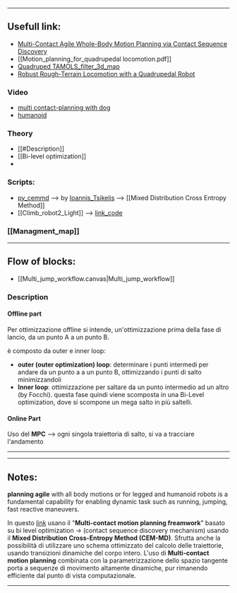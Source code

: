 
--- 
## Usefull link:
- [Multi-Contact Agile Whole-Body Motion Planning via Contact Sequence Discovery](https://hal.science/hal-05072261/)
- [[Motion_planning_for_quadrupedal locomotion.pdf]]
- [Quadruped TAMOLS_filter_3d_map](https://arxiv.org/pdf/2206.14049)
- [Robust Rough-Terrain Locomotion with a Quadrupedal Robot](https://ieeexplore.ieee.org/stamp/stamp.jsp?arnumber=8460731)
### Video
- [multi contact-planning with dog](https://www.youtube.com/watch?v=rAP7M4BL9sQ) 
- [humanoid](https://www.youtube.com/watch?v=2Vry-th8g2s)
### Theory
- [[#Description]]
- [[Bi-level optimization]]
- 
### Scripts: 
- [py_cemmd](https://github.com/itsikelis/py_cemmd) --> by [Ioannis_Tsikelis](https://itsikelis.github.io/) --> [[Mixed Distribution Cross Entropy Method]]
- [[Climb_robot2_Light]] --> [link_code](https://github.com/mfocchi/robot_control/blob/traj_optimization/base_controllers/climbingrobot_controller/climbingrobot_controller2_light.py#L272)
### [[Managment_map]]

---
## Flow of blocks:
- [[Multi_jump_workflow.canvas|Multi_jump_workflow]]
### Description
#### Offline part

Per ottimizzazione offline si intende, un'ottimizzazione prima della fase di lancio, da un punto A a  un punto B.

è composto da outer e inner loop:
- **outer (outer optimization) loop**:  determinare i punti intermedi per andare da un punto a a un punto B, ottimizzando i punti di salto minimizzandoli
- **Inner loop**: ottimizzazione per saltare da un punto intermedio ad un altro (by Focchi).
questa fase quindi viene scomposta in una Bi-Level optimization, dove si scompone un mega salto in più saltelli.

#### Online Part
Uso del **MPC** --> ogni singola traiettoria di salto, si va a tracciare l'andamento

---




---
## Notes:
**planning agile** with all body motions or for legged and humanoid robots is a fundamental capability for enabling dynamic task such as running, jumping, fast reactive maneuvers.

In questo [link](https://scholar.google.com/citations?view_op=view_citation&hl=en&user=4HezbBsAAAAJ&sortby=pubdate&citation_for_view=4HezbBsAAAAJ:xtRiw3GOFMkC) usano il "**Multi-contact motion planning freamwork**" basato su bi level optimization -> (contact sequence discovery mechanism) usando il **Mixed Distribution Cross-Entropy Method (CEM-MD)**. Sfrutta anche la possibilità di utilizzare uno schema ottimizzato del calcolo delle traiettorie, usando transizioni dinamiche del corpo intero. L'uso di **Multi-contact motion planning** combinata con la parametrizzazione dello spazio tangente porta a sequenze di movimento altamente dinamiche, pur rimanendo efficiente dal punto di vista computazionale.

---
